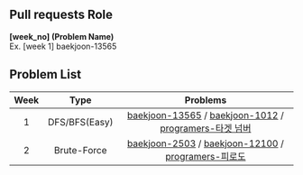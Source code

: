## Pull requests Role
__[week_no] (Problem Name)__  
Ex. [week 1] baekjoon-13565

## Problem List
|Week|Type|Problems|
|:---:|:---:|:---:|
|1|DFS/BFS(Easy)|[baekjoon-13565](https://www.acmicpc.net/problem/13565) / [baekjoon-1012](https://www.acmicpc.net/problem/1012) / [programers-타겟 넘버](https://school.programmers.co.kr/learn/courses/30/lessons/43165)|
|2|Brute-Force|[baekjoon-2503](https://www.acmicpc.net/problem/2503) / [baekjoon-12100](https://www.acmicpc.net/problem/12100) / [programers-피로도](https://school.programmers.co.kr/learn/courses/30/lessons/87946)
